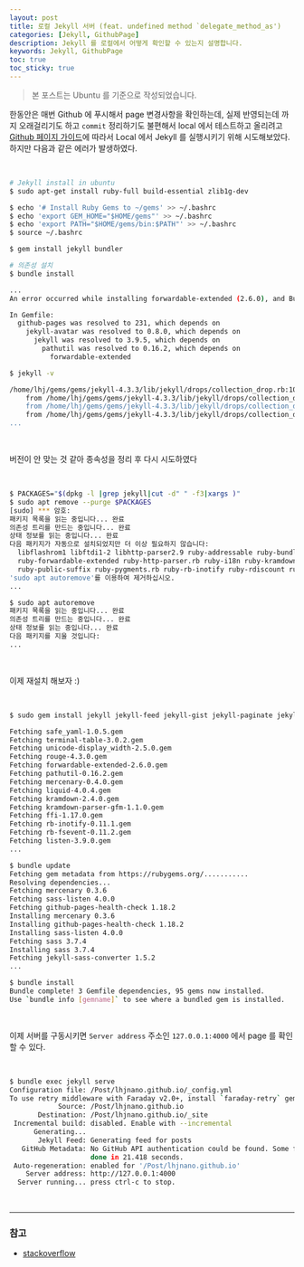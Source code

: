 ```yaml
---
layout: post
title: 로컬 Jekyll 서버 (feat. undefined method `delegate_method_as')
categories: [Jekyll, GithubPage]
description: Jekyll 를 로컬에서 어떻게 확인할 수 있는지 설명합니다.
keywords: Jekyll, GithubPage
toc: true
toc_sticky: true
---
```


> 본 포스트는 Ubuntu 를 기준으로 작성되었습니다.

한동안은 매번 Github 에 푸시해서 page 변경사항을 확인하는데, 실제 반영되는데 까지 오래걸리기도 하고 `commit` 정리하기도 불편해서 local 에서 테스트하고 올리려고 [Github  페이지 가이드](https://docs.github.com/en/pages/setting-up-a-github-pages-site-with-jekyll/testing-your-github-pages-site-locally-with-jekyll)에 따라서 Local 에서 Jekyll 를 실행시키기 위해 시도해보았다. 하지만 다음과 같은 에러가 발생하였다.

<br>

```bash
# Jekyll install in ubuntu
$ sudo apt-get install ruby-full build-essential zlib1g-dev

$ echo '# Install Ruby Gems to ~/gems' >> ~/.bashrc
$ echo 'export GEM_HOME="$HOME/gems"' >> ~/.bashrc
$ echo 'export PATH="$HOME/gems/bin:$PATH"' >> ~/.bashrc
$ source ~/.bashrc

$ gem install jekyll bundler

# 의존성 설치
$ bundle install

...
An error occurred while installing forwardable-extended (2.6.0), and Bundler cannot continue.

In Gemfile:
  github-pages was resolved to 231, which depends on
    jekyll-avatar was resolved to 0.8.0, which depends on
      jekyll was resolved to 3.9.5, which depends on
        pathutil was resolved to 0.16.2, which depends on
          forwardable-extended

$ jekyll -v

/home/lhj/gems/gems/jekyll-4.3.3/lib/jekyll/drops/collection_drop.rb:10:in `<class:CollectionDrop>': undefined method `delegate_method_as' for Jekyll::Drops::CollectionDrop:Class (NoMethodError)
	from /home/lhj/gems/gems/jekyll-4.3.3/lib/jekyll/drops/collection_drop.rb:5:in `<module:Drops>'
	from /home/lhj/gems/gems/jekyll-4.3.3/lib/jekyll/drops/collection_drop.rb:4:in `<module:Jekyll>'
	from /home/lhj/gems/gems/jekyll-4.3.3/lib/jekyll/drops/collection_drop.rb:3:in `<top (required)>'
...
```

<br>

버전이 안 맞는 것 같아 종속성을 정리 후 다시 시도하였다

<br>

```bash
$ PACKAGES="$(dpkg -l |grep jekyll|cut -d" " -f3|xargs )"
$ sudo apt remove --purge $PACKAGES 
[sudo] *** 암호: 
패키지 목록을 읽는 중입니다... 완료
의존성 트리를 만드는 중입니다... 완료
상태 정보를 읽는 중입니다... 완료        
다음 패키지가 자동으로 설치되었지만 더 이상 필요하지 않습니다:
  libflashrom1 libftdi1-2 libhttp-parser2.9 ruby-addressable ruby-bundler ruby-classifier-reborn ruby-coderay ruby-colorator ruby-concurrent ruby-em-websocket ruby-eventmachine ruby-fast-stemmer ruby-ffi
  ruby-forwardable-extended ruby-http-parser.rb ruby-i18n ruby-kramdown ruby-kramdown-parser-gfm ruby-liquid ruby-listen ruby-mercenary ruby-mime-types ruby-mime-types-data ruby-pathutil
  ruby-public-suffix ruby-pygments.rb ruby-rb-inotify ruby-rdiscount ruby-redcarpet ruby-rouge ruby-safe-yaml ruby-sass ruby-tomlrb ruby-yajl
'sudo apt autoremove'를 이용하여 제거하십시오.
...

$ sudo apt autoremove
패키지 목록을 읽는 중입니다... 완료
의존성 트리를 만드는 중입니다... 완료
상태 정보를 읽는 중입니다... 완료        
다음 패키지를 지울 것입니다:
...
```

<br>

이제 재설치 해보자 :)

<br>

```bash
$ sudo gem install jekyll jekyll-feed jekyll-gist jekyll-paginate jekyll-sass-converter jekyll-coffeescript

Fetching safe_yaml-1.0.5.gem
Fetching terminal-table-3.0.2.gem
Fetching unicode-display_width-2.5.0.gem
Fetching rouge-4.3.0.gem
Fetching forwardable-extended-2.6.0.gem
Fetching pathutil-0.16.2.gem
Fetching mercenary-0.4.0.gem
Fetching liquid-4.0.4.gem
Fetching kramdown-2.4.0.gem
Fetching kramdown-parser-gfm-1.1.0.gem
Fetching ffi-1.17.0.gem
Fetching rb-inotify-0.11.1.gem
Fetching rb-fsevent-0.11.2.gem
Fetching listen-3.9.0.gem
...

$ bundle update
Fetching gem metadata from https://rubygems.org/...........
Resolving dependencies...
Fetching mercenary 0.3.6
Fetching sass-listen 4.0.0
Fetching github-pages-health-check 1.18.2
Installing mercenary 0.3.6
Installing github-pages-health-check 1.18.2
Installing sass-listen 4.0.0
Fetching sass 3.7.4
Installing sass 3.7.4
Fetching jekyll-sass-converter 1.5.2
...

$ bundle install
Bundle complete! 3 Gemfile dependencies, 95 gems now installed.
Use `bundle info [gemname]` to see where a bundled gem is installed.
```

<br>

이제 서버를 구동시키면 `Server address` 주소인 `127.0.0.1:4000` 에서 page 를 확인할 수 있다.

<br>

```bash
$ bundle exec jekyll serve
Configuration file: /Post/lhjnano.github.io/_config.yml
To use retry middleware with Faraday v2.0+, install `faraday-retry` gem
            Source: /Post/lhjnano.github.io
       Destination: /Post/lhjnano.github.io/_site
 Incremental build: disabled. Enable with --incremental
      Generating... 
       Jekyll Feed: Generating feed for posts
   GitHub Metadata: No GitHub API authentication could be found. Some fields may be missing or have incorrect data.
                    done in 21.418 seconds.
 Auto-regeneration: enabled for '/Post/lhjnano.github.io'
    Server address: http://127.0.0.1:4000
  Server running... press ctrl-c to stop.
```

<br>

---


### 참고

* [stackoverflow](https://stackoverflow.com/questions/68220028/undefined-method-delegate-method-as-for-jekylldropscollectiondropclass-n)
